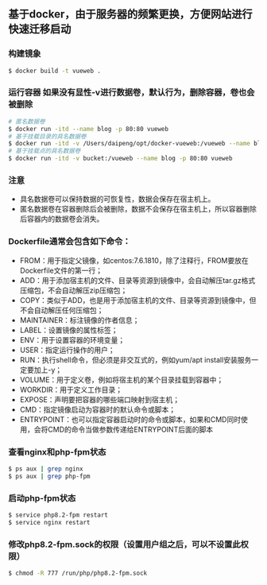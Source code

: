 ## 基于docker，由于服务器的频繁更换，方便网站进行快速迁移启动

### 构建镜象
```bash
$ docker build -t vueweb .
```
### 运行容器 如果没有显性-v进行数据卷，默认行为，删除容器，卷也会被删除
```bash
# 匿名数据卷
$ docker run -itd --name blog -p 80:80 vueweb
# 基于挂载目录的具名数据卷
$ docker run -itd -v /Users/daipeng/opt/docker-vueweb:/vueweb --name blog -p 80:80 vueweb
# 基于挂载点的具名数据卷
$ docker run -itd -v bucket:/vueweb --name blog -p 80:80 vueweb
```

### 注意
- 具名数据卷可以保持数据的可恢复性，数据会保存在宿主机上。
- 匿名数据卷在容器删除后会被删除，数据不会保存在宿主机上，所以容器删除后容器内的数据卷会消失。

### Dockerfile通常会包含如下命令：
- FROM：用于指定父镜像，如centos:7.6.1810，除了注释行，FROM要放在Dockerfile文件的第一行；
- ADD：用于添加宿主机的文件、目录等资源到镜像中，会自动解压tar.gz格式压缩包，不会自动解压zip压缩包；
- COPY：类似于ADD，也是用于添加宿主机的文件、目录等资源到镜像中，但不会自动解压任何压缩包；
- MAINTAINER：标注镜像的作者信息；
- LABEL：设置镜像的属性标签；
- ENV：用于设置容器的环境变量；
- USER：指定运行操作的用户；
- RUN：执行shell命令，但必须是非交互式的，例如yum/apt install安装服务一定要加上-y；
- VOLUME：用于定义卷，例如将宿主机的某个目录挂载到容器中；
- WORKDIR：用于定义工作目录；
- EXPOSE：声明要把容器的哪些端口映射到宿主机；
- CMD：指定镜像启动为容器时的默认命令或脚本；
- ENTRYPOINT：也可以指定容器启动时的命令或脚本，如果和CMD同时使用，会将CMD的命令当做参数传递给ENTRYPOINT后面的脚本

### 查看nginx和php-fpm状态
```bash
$ ps aux | grep nginx
$ ps aux | grep php-fpm
```

### 启动php-fpm状态
```bash
$ service php8.2-fpm restart
$ service nginx restart
```

### 修改php8.2-fpm.sock的权限（设置用户组之后，可以不设置此权限）
```bash
$ chmod -R 777 /run/php/php8.2-fpm.sock
```
